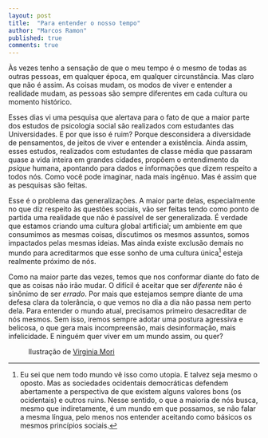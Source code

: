 ```yaml
---
layout: post
title:  "Para entender o nosso tempo"
author: "Marcos Ramon"
published: true
comments: true
---
```


Às vezes tenho a sensação de que o meu tempo é o mesmo de todas as outras pessoas, em qualquer época, em qualquer circunstância. Mas claro que não é assim. As coisas mudam, os modos de viver e entender a realidade mudam, as pessoas são sempre diferentes em cada cultura ou momento histórico.

Esses dias vi uma pesquisa que alertava para o fato de que a maior parte dos estudos de psicologia social são realizados com estudantes das Universidades. E por que isso é ruim? Porque desconsidera a diversidade de pensamentos, de jeitos de viver e entender a existência. Ainda assim, esses estudos, realizados com estudantes de classe média que passaram quase a vida inteira em grandes cidades, propõem o entendimento da *psique* humana, apontando para dados e informações que dizem respeito a todos nós. Como você pode imaginar, nada mais ingênuo. Mas é assim que as pesquisas são feitas. 

Esse é o problema das generalizações. A maior parte delas, especialmente no que diz respeito às questões sociais, vão ser feitas tendo como ponto de partida uma realidade que não é passível de ser generalizada. É verdade que estamos criando uma cultura global artificial; um ambiente em que consumimos as mesmas coisas, discutimos os mesmos assuntos, somos impactados pelas mesmas ideias. Mas ainda existe exclusão demais no mundo para acreditarmos que esse sonho de uma cultura única[^1] esteja realmente próximo de nós.

Como na maior parte das vezes, temos que nos conformar diante do fato de que as coisas não irão mudar. O difícil é aceitar que ser *diferente* não é sinônimo de ser *errado*. Por mais que estejamos sempre diante de uma defesa clara da tolerância, o que vemos no dia a dia não passa nem perto dela. Para entender o mundo atual, precisamos primeiro desacreditar de nós mesmos. Sem isso, iremos sempre adotar uma postura agressiva e belicosa, o que gera mais incompreensão, mais desinformação, mais infelicidade. E ninguém quer viver em um mundo assim, ou quer?

[^1]: Eu sei que nem todo mundo vê isso como utopia. E talvez seja mesmo o oposto. Mas as sociedades ocidentais democráticas defendem abertamente a perspectiva de que existem alguns valores bons (os ocidentais) e outros ruins. Nesse sentido, o que a maioria de nós busca, mesmo que indiretamente, é um mundo em que possamos, se não falar a mesma língua, pelo menos nos entender aceitando como básicos os mesmos princípios sociais.

<figure style="" class="align-center">
  <img src="{{ site.url }}{{ site.baseurl }}/assets/images/virginia.png" alt="">
  <figcaption>Ilustração de <a href="https://virginiamori.tumblr.com/post/185884649853/find-my-new-fine-art-prints-collection-online">Virginia Mori</a></figcaption>
</figure>
